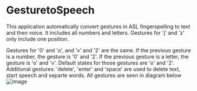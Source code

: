 # GesturetoSpeech
This application automatically convert gestures in ASL fingerspelling to text and then voice. It includes all numbers and letters. Gestures for 'j' and 'z' only include one position.

Gestures for '0' and 'o', and 'v' and '2' are the same. If the previous gesture is a number, the gesture is '0' and '2'. If the previous gesture is a letter, the gesture is 'o' and 'v'. Default states for those gestures are 'o' and '2'.
Additional gestures: 'delete', 'enter' and 'space' are used to delete text, start speech and separte words. 
All gestures are seen in diagram below
![image](https://github.com/user-attachments/assets/f3baf81a-9e55-4e1f-953c-19933cb3072f)

